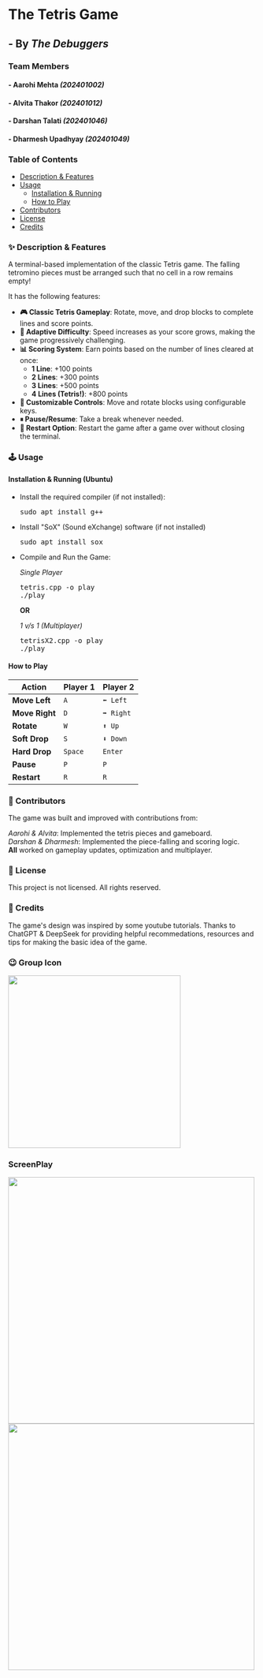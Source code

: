 # The Tetris Game
## - By _The Debuggers_

### Team Members
#### - Aarohi Mehta *(202401002)*
#### - Alvita Thakor *(202401012)*
#### - Darshan Talati *(202401046)*
#### - Dharmesh Upadhyay *(202401049)*


### Table of Contents
- [Description & Features](#-description--features)
- [Usage](#️-usage)
  - [Installation & Running](#installation--running-ubuntu)
  - [How to Play](#how-to-play)
- [Contributors](#-contributors)
- [License](#-license)
- [Credits](#-credits)


### ✨ Description & Features
A terminal-based implementation of the classic Tetris game. The falling tetromino pieces must be arranged such that no cell in a row remains empty!

It has the following features:
- **🎮 Classic Tetris Gameplay**: Rotate, move, and drop blocks to complete lines and score points.
- **🚀 Adaptive Difficulty**: Speed increases as your score grows, making the game progressively challenging.
- **📊 Scoring System**: Earn points based on the number of lines cleared at once:
  - **1 Line**: +100 points
  - **2 Lines**: +300 points
  - **3 Lines**: +500 points
  - **4 Lines (Tetris!)**: +800 points
- **🎨 Customizable Controls**: Move and rotate blocks using configurable keys.
- **⏸ Pause/Resume**: Take a break whenever needed.
- **🔄 Restart Option**: Restart the game after a game over without closing the terminal.



### 🕹️ Usage

#### Installation & Running (Ubuntu)
  - Install the required compiler (if not installed):
    <pre>sudo apt install g++</pre>
  - Install "SoX" (Sound eXchange) software (if not installed)
    <pre>sudo apt install sox</pre>
  - Compile and Run the Game:
    
    *Single Player*
    <pre>tetris.cpp -o play
    ./play</pre>
    **OR**
    
    *1 v/s 1 (Multiplayer)*
    <pre>tetrisX2.cpp -o play
    ./play</pre>

#### How to Play

| Action        | Player 1 | Player 2  |
|---------------|----------|-----------|
| **Move Left** | `A`      | `⬅ Left`  |
| **Move Right**| `D`      | `➡ Right` |
| **Rotate**    | `W`      | `⬆ Up`    |
| **Soft Drop** | `S`      | `⬇ Down`  |
| **Hard Drop** | `Space`  | `Enter`   |
| **Pause**     | `P`      | `P`       |
| **Restart**   | `R`      | `R`       |



### 🤝 Contributors
The game was built and improved with contributions from:

*Aarohi & Alvita*: Implemented the tetris pieces and gameboard.<br/>
*Darshan & Dharmesh*: Implemented the piece-falling and scoring logic.<br/>
**All** worked on gameplay updates, optimization and multiplayer.


### 📜 License
This project is not licensed. All rights reserved.


### 👥 Credits
The game's design was inspired by some youtube tutorials.
Thanks to ChatGPT & DeepSeek for providing helpful recommedations, resources and tips for making the basic idea of the game.


### 😉 Group Icon
<img src="GroupIcon.jpg" width="350px">


### ScreenPlay
<img src="singleplayer.png" width="500px">
<img src="singleplayer.png" width="500px">